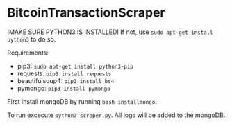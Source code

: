 # BitcoinTransactionScraper

!MAKE SURE PYTHON3 IS INSTALLED!
If not, use `sudo apt-get install python3` to do so.

Requirements:
- pip3: `sudo apt-get install python3-pip`
- requests: `pip3 install requests`
- beautifulsoup4: `pip3 install bs4`
- pymongo: `pip3 install pymongo`

First install mongoDB by running `bash installmongo`.

To run excecute `python3 scraper.py`. All logs will be added to the mongoDB.
